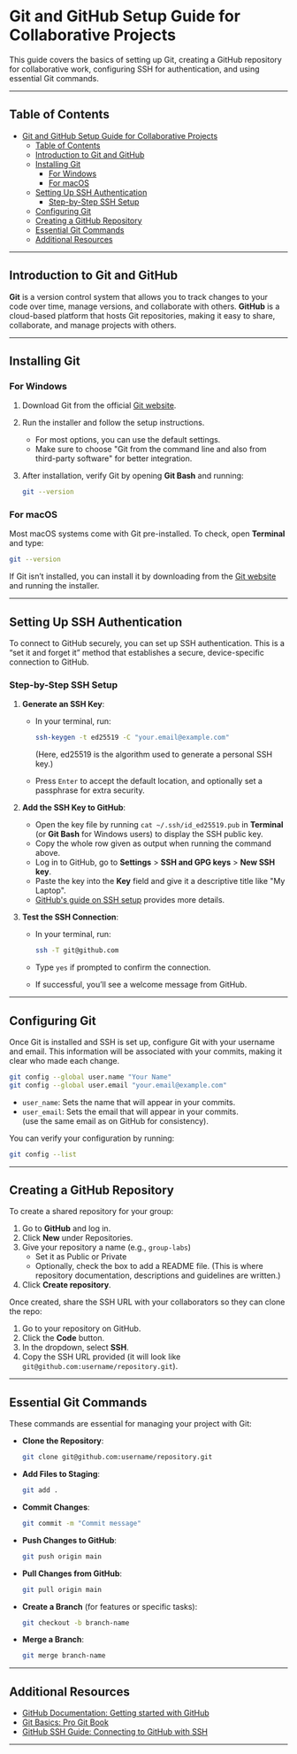 # Git and GitHub Setup Guide for Collaborative Projects

This guide covers the basics of setting up Git, creating a GitHub repository for collaborative work, configuring SSH for authentication, and using essential Git commands.

---

## Table of Contents

- [Git and GitHub Setup Guide for Collaborative Projects](#git-and-github-setup-guide-for-collaborative-projects)
  - [Table of Contents](#table-of-contents)
  - [Introduction to Git and GitHub](#introduction-to-git-and-github)
  - [Installing Git](#installing-git)
    - [For Windows](#for-windows)
    - [For macOS](#for-macos)
  - [Setting Up SSH Authentication](#setting-up-ssh-authentication)
    - [Step-by-Step SSH Setup](#step-by-step-ssh-setup)
  - [Configuring Git](#configuring-git)
  - [Creating a GitHub Repository](#creating-a-github-repository)
  - [Essential Git Commands](#essential-git-commands)
  - [Additional Resources](#additional-resources)

---

## Introduction to Git and GitHub

**Git** is a version control system that allows you to track changes to your code over time, manage versions, and collaborate with others. **GitHub** is a cloud-based platform that hosts Git repositories, making it easy to share, collaborate, and manage projects with others.

---

## Installing Git

### For Windows

1. Download Git from the official [Git website](https://git-scm.com/).
2. Run the installer and follow the setup instructions.
   - For most options, you can use the default settings.
   - Make sure to choose "Git from the command line and also from third-party software" for better integration.
3. After installation, verify Git by opening **Git Bash** and running:

   ```bash
   git --version
   ```

### For macOS

Most macOS systems come with Git pre-installed. To check, open **Terminal** and type:

```bash
git --version
```

If Git isn’t installed, you can install it by downloading from the [Git website](https://git-scm.com/) and running the installer.

---

## Setting Up SSH Authentication

To connect to GitHub securely, you can set up SSH authentication. This is a “set it and forget it” method that establishes a secure, device-specific connection to GitHub.

### Step-by-Step SSH Setup

1. **Generate an SSH Key**:
   - In your terminal, run:

     ```bash
     ssh-keygen -t ed25519 -C "your.email@example.com"
     ```

     (Here, ed25519 is the algorithm used to generate a personal SSH key.)

   - Press `Enter` to accept the default location, and optionally set a passphrase for extra security.

2. **Add the SSH Key to GitHub**:
   - Open the key file by running `cat ~/.ssh/id_ed25519.pub` in **Terminal** (or **Git Bash** for Windows users) to display the SSH public key.
   - Copy the whole row given as output when running the command above.
   - Log in to GitHub, go to **Settings** > **SSH and GPG keys** > **New SSH key**.
   - Paste the key into the **Key** field and give it a descriptive title like "My Laptop".
   - [GitHub's guide on SSH setup](https://docs.github.com/en/authentication/connecting-to-github-with-ssh) provides more details.

3. **Test the SSH Connection**:
   - In your terminal, run:

     ```bash
     ssh -T git@github.com
     ```

   - Type `yes` if prompted to confirm the connection.
   - If successful, you’ll see a welcome message from GitHub.

---

## Configuring Git

Once Git is installed and SSH is set up, configure Git with your username and email. This information will be associated with your commits, making it clear who made each change.

```bash
git config --global user.name "Your Name"
git config --global user.email "your.email@example.com"
```

- `user_name`: Sets the name that will appear in your commits.
- `user_email`: Sets the email that will appear in your commits. <br>
  (use the same email as on GitHub for consistency).

You can verify your configuration by running:

```bash
git config --list
```

---

## Creating a GitHub Repository

To create a shared repository for your group:

1. Go to **GitHub** and log in.
2. Click **New** under Repositories.
3. Give your repository a name (e.g., `group-labs`)
   - Set it as Public or Private
   - Optionally, check the box to add a README file. (This is where repository documentation, descriptions and guidelines are written.)
4. Click **Create repository**.

Once created, share the SSH URL with your collaborators so they can clone the repo:

1. Go to your repository on GitHub.
2. Click the **Code** button.
3. In the dropdown, select **SSH**.
4. Copy the SSH URL provided (it will look like `git@github.com:username/repository.git`).

---

## Essential Git Commands

These commands are essential for managing your project with Git:

- **Clone the Repository**:

  ```bash
  git clone git@github.com:username/repository.git
  ```

- **Add Files to Staging**:

  ```bash
  git add .
  ```

- **Commit Changes**:

  ```bash
  git commit -m "Commit message"
  ```

- **Push Changes to GitHub**:

  ```bash
  git push origin main
  ```

- **Pull Changes from GitHub**:

  ```bash
  git pull origin main
  ```

- **Create a Branch** (for features or specific tasks):

  ```bash
  git checkout -b branch-name
  ```

- **Merge a Branch**:

  ```bash
  git merge branch-name
  ```

---

## Additional Resources

- [GitHub Documentation: Getting started with GitHub](https://docs.github.com/en/get-started)
- [Git Basics: Pro Git Book](https://git-scm.com/book/en/v2)
- [GitHub SSH Guide: Connecting to GitHub with SSH](https://docs.github.com/en/authentication/connecting-to-github-with-ssh)

---
